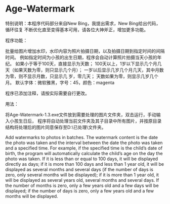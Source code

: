 # Age-Watermark

特别说明：本程序代码部分来自New Bing，我提出需求，New Bing给出代码，循环往复
不断优化直至变得基本可用，请各位大神斧正，增加更多功能。

程序功能：

批量给图片增加水印，水印内容为照片拍摄日期，以及拍摄日期到指定时间的间隔时间。
例如指定时间为小孩的出生日期，程序会自动计算照片拍摄当天小孩的年纪。
如果小于等于100天，直接显示为天数；
100天以上，1岁以下显示几个月几天（如果天数为零，则只显示几个月）；
一岁以后显示几岁几个月几天，其中月数为零，则不显示月数，只显示几
岁，零几天；
天数如果为零，则显示几岁几个月。
默认字体：微软雅黑，字号：45，颜色：magenta

程序已添加注释，请按实际需要自行更改。

用法：

将Age-Watermark-1.3.exe文件放到需要处理的图片文件夹，双击运行，手动输入小孩生日后，
程序将自动处理当前文件夹及其子目录中所有图片，并按原目录结构将处理后的图片同意保存至D:\已处理\文件夹。

Add watermarks to photos in batches. The watermark content is the date 
the photo was taken and the interval between the date the photo was 
taken and a specified time. For example, if the specified time is the 
child’s date of birth, the program will automatically calculate the 
child’s age on the day the photo was taken. If it is less than or 
equal to 100 days, it will be displayed directly as days; if it is 
more than 100 days and less than 1 year old, it will be displayed as 
several months and several days (if the number of days is zero, only 
several months will be displayed); if it is more than 1 year old, it 
will be displayed as several years old, several months and several days. 
If the number of months is zero, only a few years old and a few days will 
be displayed; if the number of days is zero, only a few years old and a 
few months will be displayed.

